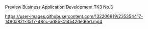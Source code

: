 Preview Business Application Development TK3 No.3 

https://user-images.githubusercontent.com/132206819/235354417-1480a821-3517-48cc-ad85-414542ded6e1.mp4

